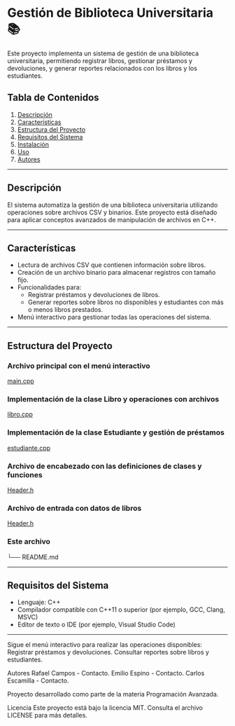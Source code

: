# Gestión de Biblioteca Universitaria 📚

Este proyecto implementa un sistema de gestión de una biblioteca universitaria, permitiendo registrar libros, gestionar préstamos y devoluciones, y generar reportes relacionados con los libros y los estudiantes.

## Tabla de Contenidos
1. [Descripción](#descripción)
2. [Características](#características)
3. [Estructura del Proyecto](#estructura-del-proyecto)
4. [Requisitos del Sistema](#requisitos-del-sistema)
5. [Instalación](#instalación)
6. [Uso](#uso)
7. [Autores](#autores)

---

## Descripción
El sistema automatiza la gestión de una biblioteca universitaria utilizando operaciones sobre archivos CSV y binarios. Este proyecto está diseñado para aplicar conceptos avanzados de manipulación de archivos en C++.

---

## Características
- Lectura de archivos CSV que contienen información sobre libros.
- Creación de un archivo binario para almacenar registros con tamaño fijo.
- Funcionalidades para:
  - Registrar préstamos y devoluciones de libros.
  - Generar reportes sobre libros no disponibles y estudiantes con más o menos libros prestados.
- Menú interactivo para gestionar todas las operaciones del sistema.

---

## Estructura del Proyecto

### Archivo principal con el menú interactivo
[main.cpp](/Proyecto_biblioteca/main_proyecto.cpp)

### Implementación de la clase Libro y operaciones con archivos 
[libro.cpp](/Proyecto_biblioteca/libro_proyecto.cpp)

### Implementación de la clase Estudiante y gestión de préstamos
[estudiante.cpp](/Proyecto_biblioteca/estudiante_proyecto.cpp)

### Archivo de encabezado con las definiciones de clases y funciones
[Header.h](/Proyecto_biblioteca/Header.h)

### Archivo de entrada con datos de libros
[Header.h](/Proyecto_biblioteca/best-selling-books.csv)

### Este archivo
└── README.md 


---

## Requisitos del Sistema
- Lenguaje: C++
- Compilador compatible con C++11 o superior (por ejemplo, GCC, Clang, MSVC)
- Editor de texto o IDE (por ejemplo, Visual Studio Code)

---

Sigue el menú interactivo para realizar las operaciones disponibles:
Registrar préstamos y devoluciones.
Consultar reportes sobre libros y estudiantes.


Autores
Rafael Campos - Contacto.
Emilio Espino - Contacto.
Carlos Escamilla - Contacto.


Proyecto desarrollado como parte de la materia Programación Avanzada.


Licencia
Este proyecto está bajo la licencia MIT. Consulta el archivo LICENSE para más detalles.

